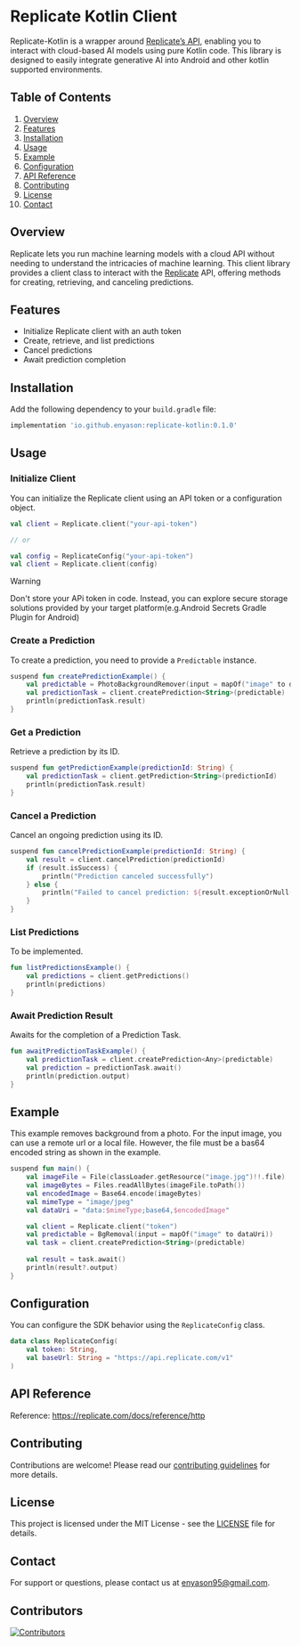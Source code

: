 # Replicate Kotlin Client

Replicate-Kotlin is a wrapper around [Replicate’s API](https://replicate.com/), enabling you to interact with cloud-based AI models using pure Kotlin code. This library is designed to easily integrate generative AI into Android and other kotlin supported environments.

## Table of Contents

1. [Overview](#overview)
2. [Features](#features)
3. [Installation](#installation)
4. [Usage](#usage)
5. [Example](#example)
5. [Configuration](#configuration)
6. [API Reference](#api-reference)
7. [Contributing](#contributing)
8. [License](#license)
9. [Contact](#contact)

## Overview

Replicate lets you run machine learning models with a cloud API without needing to understand the intricacies of machine learning. This client library provides a client class to interact with the [Replicate](https://replicate.com) API, offering methods for creating, retrieving, and canceling predictions.

## Features

- Initialize Replicate client with an auth token
- Create, retrieve, and list predictions
- Cancel predictions
- Await prediction completion

## Installation

Add the following dependency to your `build.gradle` file:

```groovy
implementation 'io.github.enyason:replicate-kotlin:0.1.0'
```

## Usage

### Initialize Client

You can initialize the Replicate client using an API token or a configuration object.

```kotlin
val client = Replicate.client("your-api-token")

// or

val config = ReplicateConfig("your-api-token")
val client = Replicate.client(config)
```

> [!WARNING]
> Don't store your APi token in code.
> Instead, you can explore secure storage solutions provided by your target platform(e.g.Android Secrets Gradle Plugin for Android)

### Create a Prediction

To create a prediction, you need to provide a `Predictable` instance.

```kotlin
suspend fun createPredictionExample() {
    val predictable = PhotoBackgroundRemover(input = mapOf("image" to dataUri))
    val predictionTask = client.createPrediction<String>(predictable)
    println(predictionTask.result)
}
```

### Get a Prediction

Retrieve a prediction by its ID.

```kotlin
suspend fun getPredictionExample(predictionId: String) {
    val predictionTask = client.getPrediction<String>(predictionId)
    println(predictionTask.result)
}
```

### Cancel a Prediction

Cancel an ongoing prediction using its ID.

```kotlin
suspend fun cancelPredictionExample(predictionId: String) {
    val result = client.cancelPrediction(predictionId)
    if (result.isSuccess) {
        println("Prediction canceled successfully")
    } else {
        println("Failed to cancel prediction: ${result.exceptionOrNull()}")
    }
}
```

### List Predictions

To be implemented.

```kotlin
fun listPredictionsExample() {
    val predictions = client.getPredictions()
    println(predictions)
}
```


### Await Prediction Result

Awaits for the completion of a Prediction Task.

```kotlin
fun awaitPredictionTaskExample() {
    val predictionTask = client.createPrediction<Any>(predictable)
    val prediction = predictionTask.await()
    println(prediction.output)
}
```

## Example
This example removes background from a photo. For the input image, you can use a remote url or a local file. However, 
the file must be a bas64 encoded string as shown in the example.
```kotlin
suspend fun main() {
    val imageFile = File(classLoader.getResource("image.jpg")!!.file)
    val imageBytes = Files.readAllBytes(imageFile.toPath())
    val encodedImage = Base64.encode(imageBytes)
    val mimeType = "image/jpeg"
    val dataUri = "data:$mimeType;base64,$encodedImage"

    val client = Replicate.client("token")
    val predictable = BgRemoval(input = mapOf("image" to dataUri))
    val task = client.createPrediction<String>(predictable)
    
    val result = task.await()
    println(result?.output)
}
```


## Configuration

You can configure the SDK behavior using the `ReplicateConfig` class.

```kotlin
data class ReplicateConfig(
    val token: String,
    val baseUrl: String = "https://api.replicate.com/v1"
)
```

## API Reference
Reference: https://replicate.com/docs/reference/http


## Contributing

Contributions are welcome! Please read our [contributing guidelines](CONTRIBUTING) for more details.

## License

This project is licensed under the MIT License - see the [LICENSE](LICENSE) file for details.

## Contact

For support or questions, please contact us at [enyason95@gmail.com](mailto:enyason95@gmail.com).

## Contributors

<a href="https://github.com/enyason/replicate-kotlin/graphs/contributors">
  <img src="https://contrib.rocks/image?repo=enyason/replicate-kotlin&max=500&columns=20" alt="Contributors"/>
</a>
